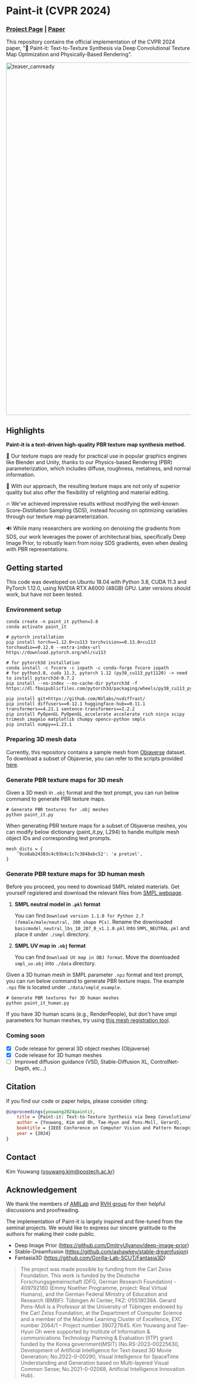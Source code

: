 # Paint-it (CVPR 2024)
### [Project Page](https://kim-youwang.github.io/paint-it) | [Paper](https://arxiv.org/abs/2312.11360)
This repository contains the official implementation of the CVPR 2024 paper, 
"🎨 Paint-it: Text-to-Texture Synthesis via Deep Convolutional Texture Map Optimization and Physically-Based Rendering".

<img width="960" alt="teaser_camready" src="https://github.com/postech-ami/paint-it/assets/55628873/e7069c3d-3fdf-4e01-b8dc-7e8a8f14d072">

## Highlights
**Paint-it is a text-driven high-quality PBR texture map synthesis method.** 

🌟 Our texture maps are ready for practical use in popular graphics engines like Blender and Unity, thanks to our Physics-based Rendering (PBR) parameterization, which includes diffuse, roughness, metalness, and normal information.

🎨 With our approach, the resulting texture maps are not only of superior quality but also offer the flexibility of relighting and material editing.

🔥 We've achieved impressive results without modifying the well-known Score-Distillation Sampling (SDS), instead focusing on optimizing variables through our texture map parameterization.

🔊 While many researchers are working on denoising the gradients from SDS, our work leverages the power of architectural bias, specifically Deep Image Prior, to robustly learn from noisy SDS gradients, even when dealing with PBR representations.


## Getting started
This code was developed on Ubuntu 18.04 with Python 3.8, CUDA 11.3 and PyTorch 1.12.0, using NVIDIA RTX A6000 (48GB) GPU. 
Later versions should work, but have not been tested.


### Environment setup

```
conda create -n paint_it python=3.8
conda activate paint_it

# pytorch installation
pip install torch==1.12.0+cu113 torchvision==0.13.0+cu113 torchaudio==0.12.0 --extra-index-url https://download.pytorch.org/whl/cu113

# for pytorch3d installation
conda install -c fvcore -c iopath -c conda-forge fvcore iopath
# for python3.8, cuda 11.3, pytorch 1.12 (py38_cu113_pyt1120) -> need to install pytorch3d-0.7.2 
pip install --no-index --no-cache-dir pytorch3d -f https://dl.fbaipublicfiles.com/pytorch3d/packaging/wheels/py38_cu113_pyt1120/download.html

pip install git+https://github.com/NVlabs/nvdiffrast/
pip install diffusers==0.12.1 huggingface-hub==0.11.1 transformers==4.21.1 sentence-transformers==2.2.2
pip install PyOpenGL PyOpenGL_accelerate accelerate rich ninja scipy trimesh imageio matplotlib chumpy opencv-python smplx
pip install numpy==1.23.1
```

### Preparing 3D mesh data
Currently, this repository contains a sample mesh from [Objaverse](https://objaverse.allenai.org/) dataset.
To download a subset of Objaverse, you can refer to the scripts provided [here](https://github.com/daveredrum/Text2Tex?tab=readme-ov-file#benchmark-on-objaverse-subset).


### Generate PBR texture maps for 3D mesh
Given a 3D mesh in `.obj` format and the text prompt, you can run below command to generate PBR texture maps.
```
# Generate PBR textures for .obj meshes
python paint_it.py
```

When generating PBR texture maps for a subset of Objaverse meshes, 
you can modify below dictionary (paint_it.py, L294) to handle multiple mesh object IDs and corresponding text prompts.


```
mesh_dicts = {
    '9ce8ab24383c4c93b4c1c7c3848abc52': 'a pretzel',
}
```

### Generate PBR texture maps for 3D human mesh
Before you proceed, you need to download SMPL related materials. Get yourself registered and download the relevant files from [SMPL webpage](https://smpl.is.tue.mpg.de/index.html). 
1. **SMPL neutral model in `.pkl` format**  

   You can find `Download version 1.1.0 for Python 2.7 (female/male/neutral, 300 shape PCs)`. 
   Rename the downloaded `basicmodel_neutral_lbs_10_207_0_v1.1.0.pkl` into `SMPL_NEUTRAL.pkl` and place it under `./smpl` directory.

2. **SMPL UV map in `.obj` format**
   
   You can find `Download UV map in OBJ format`.
   Move the downloaded `smpl_uv.obj` into `./data` directory.


Given a 3D human mesh in SMPL parameter `.npz` format and text prompt, you can run below command to generate PBR texture maps.
The example `.npz` file is located under `./data/smpld_example`.
```
# Generate PBR textures for 3D human meshes
python paint_it_human.py
```

If you have 3D human scans (e.g., RenderPeople), but don't have smpl parameters for human meshes, try using [this mesh registration tool](https://github.com/bharat-b7/RVH_Mesh_Registration).


### Coming soon
- [x] Code release for general 3D object meshes (Objaverse)
- [x] Code release for 3D human meshes
- [ ] Improved diffusion guidance (VSD, Stable-Diffusion XL, ControlNet-Depth, etc...)

## Citation
If you find our code or paper helps, please consider citing:
````BibTeX
@inproceedings{youwang2024paintit,
    title = {Paint-it: Text-to-Texture Synthesis via Deep Convolutional Texture Map Optimization and Physically-Based Rendering},
    author = {Youwang, Kim and Oh, Tae-Hyun and Pons-Moll, Gerard},
    booktitle = {IEEE Conference on Computer Vision and Pattern Recognition (CVPR)},
    year = {2024}
}
````


## Contact
Kim Youwang (youwang.kim@postech.ac.kr)


## Acknowledgement
We thank the members of [AMILab](https://ami.postech.ac.kr/members) and [RVH group](https://virtualhumans.mpi-inf.mpg.de/people.html) for their helpful discussions and proofreading. 

The implementation of Paint-it is largely inspired and fine-tuned from the seminal projects.
We would like to express our sincere gratitude to the authors for making their code public.
- Deep Image Prior (https://github.com/DmitryUlyanov/deep-image-prior)
- Stable-Dreamfusion (https://github.com/ashawkey/stable-dreamfusion)
- Fantasia3D (https://github.com/Gorilla-Lab-SCUT/Fantasia3D)

> The project was made possible by funding from the Carl Zeiss Foundation. This work is funded by the Deutsche Forschungsgemeinschaft (DFG, German Research Foundation) - 409792180 (Emmy Noether Programme, project: Real Virtual Humans), and the German Federal Ministry of Education and Research (BMBF): Tübingen AI Center, FKZ: 01IS18039A. Gerard Pons-Moll is a Professor at the University of Tübingen endowed by the Carl Zeiss Foundation, at the Department of Computer Science and a member of the Machine Learning Cluster of Excellence, EXC number 2064/1 – Project number 390727645. Kim Youwang and Tae-Hyun Oh were supported by Institute of Information & communications Technology Planning & Evaluation (IITP) grant funded by the Korea government(MSIT) (No.RS-2023-00225630, Development of Artificial Intelligence for Text-based 3D Movie Generation; No.2022-0-00290, Visual Intelligence for SpaceTime Understanding and Generation based on Multi-layered Visual Common Sense; No.2021-0-02068, Artificial Intelligence Innovation Hub).




